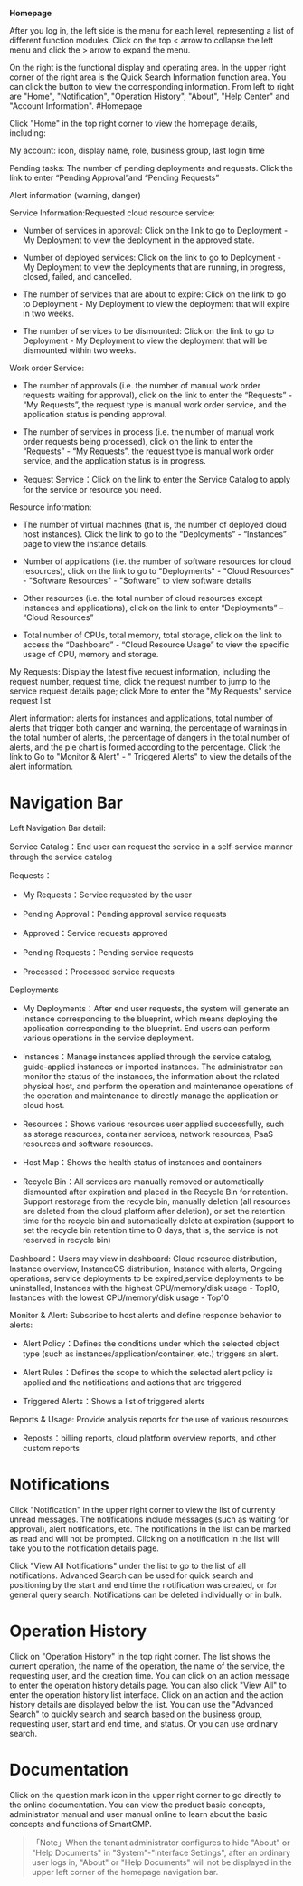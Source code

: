 **Homepage**

After you log in, the left side is the menu for each level, representing a list of different function modules. Click on the top < arrow to collapse the left menu and click the > arrow to expand the menu. 

On the right is the functional display and operating area. In the upper right corner of the right area is the Quick Search Information function area. You can click the button to view the corresponding information. From left to right are "Home", "Notification", "Operation History", "About", "Help Center" and "Account Information". 
#Homepage


Click "Home" in the top right corner to view the homepage details, including:

 My account: icon, display name, role, business group, last login time

 Pending tasks: The number of pending deployments and requests. Click the link to enter “Pending Approval”and “Pending Requests”

 Alert information (warning, danger)

 Service Information:Requested cloud resource service:

-   Number of services in approval: Click on the link to go to Deployment - My Deployment to view the deployment in the approved state.

-   Number of deployed services: Click on the link to go to Deployment - My Deployment to view the deployments that are running, in progress, closed, failed, and cancelled.

-   The number of services that are about to expire: Click on the link to go to Deployment - My Deployment to view the deployment that will expire in two weeks.

-   The number of services to be dismounted: Click on the link to go to Deployment - My Deployment to view the deployment that will be dismounted within two weeks.

Work order Service:

-   The number of approvals (i.e. the number of manual work order requests waiting for approval), click on the link to enter the “Requests” - “My Requests”, the request type is manual work order service, and the application status is pending approval.

-   The number of services in process (i.e. the number of manual work order requests being processed), click on the link to enter the “Requests” - “My Requests”, the request type is manual work order service, and the application status is in progress.

-    Request Service：Click on the link to enter the Service Catalog to apply for the service or resource you need.

Resource information:

-   The number of virtual machines (that is, the number of deployed cloud host instances). Click the link to go to the “Deployments” - “Instances” page to view the instance details. 

-   Number of applications (i.e. the number of software resources for cloud resources), click on the link to go to "Deployments" - "Cloud Resources" - "Software Resources" - "Software" to view software details

-   Other resources (i.e. the total number of cloud resources except instances and applications), click on the link to enter “Deployments” – “Cloud Resources” 

-   Total number of CPUs, total memory, total storage, click on the link to access the “Dashboard” - “Cloud Resource Usage” to view the specific usage of CPU, memory and storage.



My Requests: Display the latest five request information, including the request number, request time, click the request number to jump to the service request details page; click More to enter the "My Requests" service request list 

Alert information: alerts for instances and applications, total number of alerts that trigger both danger and warning, the percentage of warnings in the total number of alerts, the percentage of dangers in the total number of alerts, and the pie chart is formed according to the percentage. Click the link to Go to "Monitor & Alert" - " Triggered Alerts" to view the details of the alert information.

# Navigation Bar


Left Navigation Bar detail:
	

 Service Catalog：End user can request the service in a self-service manner through the service catalog

 Requests：	

 + My Requests：Service requested by the user

 + Pending Approval：Pending approval service requests 

 + Approved：Service requests approved

 + Pending Requests：Pending service requests

 + Processed：Processed service requests


 Deployments

 + My Deployments：After end user requests, the system will generate an instance corresponding to the blueprint, which means deploying the application corresponding to the blueprint. End users can perform various operations in the service deployment.

 + Instances：Manage instances applied through the service catalog, guide-applied instances or imported instances. The administrator can monitor the status of the instances, the information about the related physical host, and perform the operation and maintenance operations of the operation and maintenance to directly manage the application or cloud host. 

 + Resources：Shows various resources user applied successfully, such as storage resources, container services, network resources, PaaS resources and software resources.

 + Host Map：Shows the health status of instances and containers

 + Recycle Bin：All services are manually removed or automatically dismounted after expiration and placed in the Recycle Bin for retention. Support restorage from the recycle bin, manually deletion (all resources are deleted from the cloud platform after deletion), or set the retention time for the recycle bin and automatically delete at expiration (support to set the recycle bin retention time to 0 days, that is, the service is not reserved in recycle bin) 


 Dashboard：Users may view in dashboard: Cloud resource distribution, Instance overview, InstanceOS distribution, Instance with alerts, Ongoing operations, service deployments to be expired,service deployments to be uninstalled, Instances with the highest CPU/memory/disk usage - Top10, Instances with the lowest CPU/memory/disk usage - Top10


 
 Monitor & Alert: Subscribe to host alerts and define response behavior to alerts:

 + Alert Policy：Defines the conditions under which the selected object type (such as instances/application/container, etc.) triggers an alert. 
 
 + Alert Rules：Defines the scope to which the selected alert policy is applied and the notifications and actions that are triggered 
 
 + Triggered Alerts：Shows a list of triggered alerts


 Reports & Usage: Provide analysis reports for the use of various resources:
 
 + Reposts：billing reports, cloud platform overview reports, and other custom reports



# Notifications


Click "Notification" in the upper right corner to view the list of currently unread messages. The notifications include messages (such as waiting for approval), alert notifications, etc. The notifications in the list can be marked as read and will not be prompted. Clicking on a notification in the list will take you to the notification details page.

Click "View All Notifications" under the list to go to the list of all notifications. Advanced Search can be used for quick search and positioning by the start and end time the notification was created, or for general query search. Notifications can be deleted individually or in bulk.

# Operation History


Click on "Operation History" in the top right corner. The list shows the current operation, the name of the operation, the name of the service, the requesting user, and the creation time. You can click on an action message to enter the operation history details page. You can also click "View All" to enter the operation history list interface. Click on an action and the action history details are displayed below the list. You can use the "Advanced Search" to quickly search and search based on the business group, requesting user, start and end time, and status. Or you can use ordinary search.

# Documentation


Click on the question mark icon in the upper right corner to go directly to the online documentation. You can view the product basic concepts, administrator manual and user manual online to learn about the basic concepts and functions of SmartCMP.

>「Note」When the tenant administrator configures to hide "About" or "Help Documents" in "System"-"Interface Settings", after an ordinary user logs in, "About" or "Help Documents" will not be displayed in the upper left corner of the homepage navigation bar.